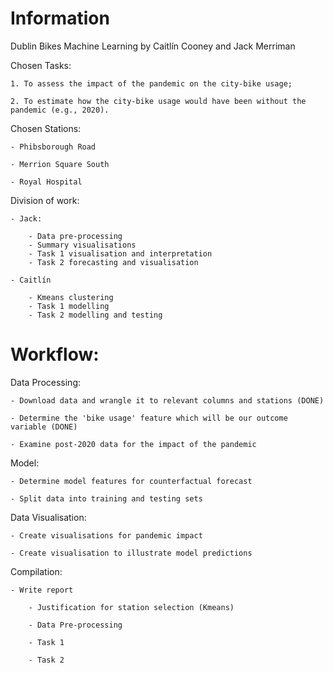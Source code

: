 # Information

Dublin Bikes Machine Learning by Caitlín Cooney and Jack Merriman

Chosen Tasks:

	1. To assess the impact of the pandemic on the city-bike usage;

	2. To estimate how the city-bike usage would have been without the pandemic (e.g., 2020).

Chosen Stations:

	- Phibsborough Road

	- Merrion Square South

	- Royal Hospital
	
Division of work:

	- Jack:
	
		- Data pre-processing		
		- Summary visualisations
		- Task 1 visualisation and interpretation
		- Task 2 forecasting and visualisation
	
	- Caitlín
	
		- Kmeans clustering
		- Task 1 modelling
		- Task 2 modelling and testing

# Workflow:

Data Processing:
	
	- Download data and wrangle it to relevant columns and stations (DONE)

	- Determine the 'bike usage' feature which will be our outcome variable (DONE)

	- Examine post-2020 data for the impact of the pandemic

Model:

	- Determine model features for counterfactual forecast

	- Split data into training and testing sets


Data Visualisation:

	- Create visualisations for pandemic impact

	- Create visualisation to illustrate model predictions

Compilation:

	- Write report

		- Justification for station selection (Kmeans)

		- Data Pre-processing

		- Task 1
		
		- Task 2